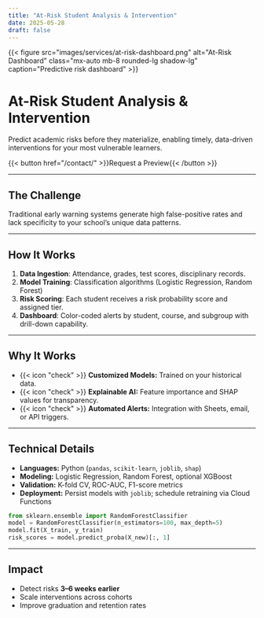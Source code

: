```yaml
---
title: "At-Risk Student Analysis & Intervention"
date: 2025-05-28
draft: false
---
```


<div class="text-center">
  {{< figure src="images/services/at-risk-dashboard.png" alt="At-Risk Dashboard" class="mx-auto mb-8 rounded-lg shadow-lg" caption="Predictive risk dashboard" >}}
</div>

# At-Risk Student Analysis & Intervention

Predict academic risks before they materialize, enabling timely, data-driven interventions for your most vulnerable learners.

{{< button href="/contact/" >}}Request a Preview{{< /button >}}

---

## The Challenge
Traditional early warning systems generate high false-positive rates and lack specificity to your school’s unique data patterns.

---

## How It Works
1. **Data Ingestion**: Attendance, grades, test scores, disciplinary records.
2. **Model Training**: Classification algorithms (Logistic Regression, Random Forest)
3. **Risk Scoring**: Each student receives a risk probability score and assigned tier.
4. **Dashboard**: Color-coded alerts by student, course, and subgroup with drill-down capability.

---

## Why It Works
- {{< icon "check" >}} **Customized Models:** Trained on your historical data.
- {{< icon "check" >}} **Explainable AI:** Feature importance and SHAP values for transparency.
- {{< icon "check" >}} **Automated Alerts:** Integration with Sheets, email, or API triggers.

---

## Technical Details
- **Languages:** Python (`pandas`, `scikit-learn`, `joblib`, `shap`)
- **Modeling:** Logistic Regression, Random Forest, optional XGBoost
- **Validation:** K-fold CV, ROC-AUC, F1-score metrics
- **Deployment:** Persist models with `joblib`; schedule retraining via Cloud Functions

```python
from sklearn.ensemble import RandomForestClassifier
model = RandomForestClassifier(n_estimators=100, max_depth=5)
model.fit(X_train, y_train)
risk_scores = model.predict_proba(X_new)[:, 1]
```
---
## Impact
- Detect risks **3–6 weeks earlier**
- Scale interventions across cohorts
- Improve graduation and retention rates
